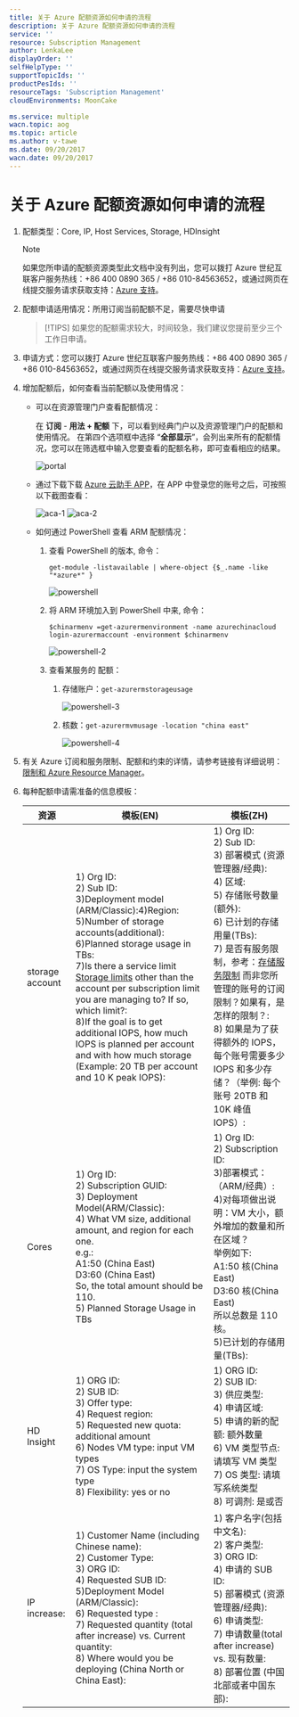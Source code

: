 ```yaml
---
title: 关于 Azure 配额资源如何申请的流程
description: 关于 Azure 配额资源如何申请的流程
service: ''
resource: Subscription Management
author: LenkaLee
displayOrder: ''
selfHelpType: ''
supportTopicIds: ''
productPesIds: ''
resourceTags: 'Subscription Management'
cloudEnvironments: MoonCake

ms.service: multiple
wacn.topic: aog
ms.topic: article
ms.author: v-tawe
ms.date: 09/20/2017
wacn.date: 09/20/2017
---
```

# 关于 Azure 配额资源如何申请的流程

1. 配额类型：Core, IP, Host Services, Storage, HDInsight

    > [!NOTE]
    > 如果您所申请的配额资源类型此文档中没有列出，您可以拨打 Azure 世纪互联客户服务热线：+86 400 0890 365 / +86 010-84563652，或通过网页在线提交服务请求获取支持：[Azure 支持](https://www.azure.cn/support/contact/)。

2. 配额申请适用情况：所用订阅当前配额不足，需要尽快申请

    > [!TIPS]
    > 如果您的配额需求较大，时间较急，我们建议您提前至少三个工作日申请。

3. 申请方式：您可以拨打 Azure 世纪互联客户服务热线：+86 400 0890 365 / +86 010-84563652，或通过网页在线提交服务请求获取支持：[Azure 支持](https://www.azure.cn/support/contact/)。

4. 增加配额后，如何查看当前配额以及使用情况：

    - 可以在资源管理门户查看配额情况：

        在 **订阅** - **用法 + 配额** 下，可以看到经典门户以及资源管理门户的配额和使用情况。
        在第四个选项框中选择 “**全部显示**”，会列出来所有的配额情况，您可以在筛选框中输入您要查看的配额名称，即可查看相应的结果。

        ![portal](media/aog-subscription-management-resource-quotas-application/portal.png)

    - 通过下载下载 [Azure 云助手 APP](https://www.azure.cn/azure-cloud-assistant/)，在 APP 中登录您的账号之后，可按照以下截图查看：

        ![aca-1](media/aog-subscription-management-resource-quotas-application/aca-1.png)
        ![aca-2](media/aog-subscription-management-resource-quotas-application/aca-2.png)

    - 如何通过 PowerShell 查看 ARM 配额情况：

        1. 查看 PowerShell 的版本, 命令：
            
            `get-module -listavailable | where-object {$_.name -like "*azure*" }`
            
            ![powershell](media/aog-subscription-management-resource-quotas-application/powershell.png)

        2. 将 ARM 环境加入到 PowerShell 中来, 命令：
            
            `$chinarmenv =get-azurermenvironment -name azurechinacloud`
            `login-azurermaccount -environment $chinarmenv`

            ![powershell-2](media/aog-subscription-management-resource-quotas-application/powershell-2.png)

        3. 查看某服务的 配额：
            1. 存储账户：`get-azurermstorageusage`

                ![powershell-3](media/aog-subscription-management-resource-quotas-application/powershell-3.png)

            2. 核数：`get-azurermvmusage -location "china east"`

                ![powershell-4](media/aog-subscription-management-resource-quotas-application/powershell-4.png)

5. 有关 Azure 订阅和服务限制、配额和约束的详情，请参考链接有详细说明：[限制和 Azure Resource Manager](https://docs.azure.cn/zh-cn/azure-subscription-service-limits#limits-and-the-azure-resource-manager)。

6. 每种配额申请需准备的信息模板：

    | 资源  | 模板(EN) | 模板(ZH) |
    | ---- | -------- | -------- |
    | storage account | 1) Org ID:<br>2) Sub ID:<br>3)Deployment model (ARM/Classic):4)Region:<br>5)Number of storage accounts(additional):<br>6)Planned storage usage in TBs:<br>7)Is there a service limit [Storage limits](https://azure.microsoft.com/en-us/documentation/articles/azure-subscription-service-limits/#storage-limits) other than the account per subscription limit you are managing to?  If so, which limit?:<br>8)If the goal is to get additional IOPS, how much IOPS is planned per account and with how much storage (Example: 20 TB per account and 10 K peak IOPS): | 1) Org ID:<br>2) Sub ID:<br>3) 部署模式 (资源管理器/经典):<br>4) 区域:<br>5) 存储账号数量(额外):<br>6) 已计划的存储用量(TBs):<br>7) 是否有服务限制，参考：[存储服务限制](https://azure.microsoft.com/en-us/documentation/articles/azure-subscription-service-limits/#storage-limits) 而非您所管理的账号的订阅限制？如果有，是怎样的限制？:<br>8) 如果是为了获得额外的 IOPS，每个账号需要多少 IOPS 和多少存储？（举例: 每个账号 20TB 和 10K 峰值 IOPS）: |
    | Cores | 1) Org ID:<br>2) Subscription GUID:<br>3) Deployment Model(ARM/Classic):<br>4) What VM size, additional amount, and region for each one.<br>e.g.:<br>A1:50 (China East)<br>D3:60 (China East)<br>So, the total amount should be 110.<br>5) Planned Storage Usage in TBs | 1) Org ID:<br>2) Subscription ID:<br>3)部署模式：（ARM/经典）:<br>4)对每项做出说明：VM 大小，额外增加的数量和所在区域？<br>举例如下:<br>A1:50 核(China East)<br>D3:60 核(China East)<br>所以总数是 110 核。<br>5)已计划的存储用量(TBs):<br> |
    | HD Insight | 1) ORG ID:<br>2) SUB ID:<br>3) Offer type:<br>4) Request region:<br>5) Requested new quota: additional amount<br>6) Nodes VM type: input VM types<br>7) OS Type: input the system type<br>8) Flexibility: yes or no<br> | 1) ORG ID:<br>2) SUB ID:<br>3) 供应类型:<br>4) 申请区域:<br>5) 申请的新的配额: 额外数量<br>6) VM 类型节点: 请填写 VM 类型<br>7) OS 类型: 请填写系统类型<br>8) 可调剂: 是或否<br> |
    | IP increase: | 1) Customer Name (including Chinese name):<br>2) Customer Type:<br>3) ORG ID:<br>4) Requested SUB ID:<br>5)Deployment Model (ARM/Classic):<br>6) Requested type :<br>7) Requested quantity (total after increase) vs. Current quantity:<br>8) Where would you be deploying (China North or China East):<br> | 1) 客户名字(包括中文名):<br>2) 客户类型:<br>3) ORG ID:<br>4) 申请的 SUB ID:<br>5) 部署模式 (资源管理器/经典):<br>6) 申请类型:<br>7) 申请数量(total after increase) vs. 现有数量:<br>8) 部署位置 (中国北部或者中国东部):<br> |
